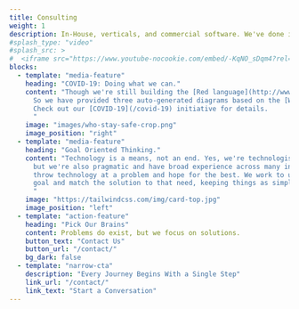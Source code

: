 ```yaml
---
title: Consulting
weight: 1
description: In-House, verticals, and commercial software. We've done it all.
#splash_type: "video"
#splash_src: >
#  <iframe src="https://www.youtube-nocookie.com/embed/-KqNO_sDqm4?rel=0" frameborder="0" allow="autoplay; encrypted-media" allowfullscreen></iframe>
blocks:
  - template: "media-feature"
    heading: "COVID-19: Doing what we can."
    content: "Though we're still building the [Red language](http://www.red-lang.org) and products, we want to help.
      So we have provided three auto-generated diagrams based on the [WHO](http://who.int) information.
      Check out our [COVID-19](/covid-19) initiative for details.
      "
    image: "images/who-stay-safe-crop.png"
    image_position: "right"
  - template: "media-feature"
    heading: "Goal Oriented Thinking."
    content: "Technology is a means, not an end. Yes, we're technologists and deep thinkers,
      but we're also pragmatic and have broad experience across many industries. We don't
      throw technology at a problem and hope for the best. We work to understand the ultimate
      goal and match the solution to that need, keeping things as simple as possible.
      "
    image: "https://tailwindcss.com/img/card-top.jpg"
    image_position: "left"
  - template: "action-feature"
    heading: "Pick Our Brains"
    content: Problems do exist, but we focus on solutions.
    button_text: "Contact Us"
    button_url: "/contact/"
    bg_dark: false
  - template: "narrow-cta"
    description: "Every Journey Begins With a Single Step"
    link_url: "/contact/"
    link_text: "Start a Conversation"
---
```


